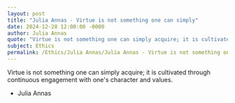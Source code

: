```yaml
---
layout: post
title: "Julia Annas - Virtue is not something one can simply"
date: 2024-12-28 12:00:00 -0000
author: Julia Annas
quote: "Virtue is not something one can simply acquire; it is cultivated through continuous engagement with one's character and values."
subject: Ethics
permalink: /Ethics/Julia Annas/Julia Annas - Virtue is not something one can simply
---
```


Virtue is not something one can simply acquire; it is cultivated through continuous engagement with one's character and values.

- Julia Annas
